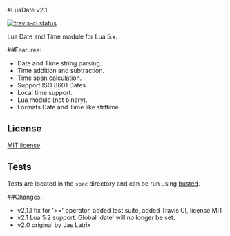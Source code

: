 #LuaDate v2.1

[![travis-ci status](https://secure.travis-ci.org/Tieske/date.png)](http://travis-ci.org/#!/Tieske/date/builds)

Lua Date and Time module for Lua 5.x.

##Features:

* Date and Time string parsing.
* Time addition and subtraction.
* Time span calculation.
* Support ISO 8601 Dates.
* Local time support.
* Lua module (not binary).
* Formats Date and Time like strftime.

## License
[MIT license](http://opensource.org/licenses/MIT).

## Tests

Tests are located in the `spec` directory and can be run using [busted](http://olivinelabs.com/busted/).

##Changes:

- v2.1.1 fix for '>=' operator, added test suite, added Travis CI, license MIT
- v2.1 Lua 5.2 support. Global 'date' will no longer be set.
- v2.0 original by Jas Latrix